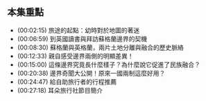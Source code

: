 ---
---


## 本集重點

* (00:02:15) 旅途的起點：幼時對於地圖的著迷
* (00:06:59) 到英國讀書與拜訪蘇格蘭邊界的契機
* (00:08:30) 蘇格蘭與英格蘭，兩片土地分離與融合的歷史脈絡
* (00:12:33) 親自感受邊界兩側的明顯差異！
* (00:15:00) 這條邊界究竟長什麼樣子？為什麼說它促進了民族融合？
* (00:20:38) 邊界奇聞大公開！原來一國兩制這麼好用？
* (00:24:47) 給自助旅行者的行程推薦
* (00:27:18) 耳朵旅行社節目簡介
